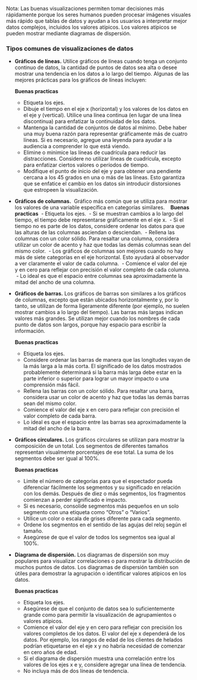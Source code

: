 
Nota: Las buenas visualizaciones permiten tomar decisiones más rápidamente porque los seres humanos pueden procesar imágenes visuales más rápido que tablas de datos y ayudan a los usuarios a interpretar mejor datos complejos, incluidos los valores atípicos. Los valores atípicos se pueden mostrar mediante diagramas de dispersión.


### Tipos comunes de visualizaciones de datos

* **Gráficos de líneas.** 
  Utilice gráficos de líneas cuando tenga un conjunto continuo de datos, la cantidad de puntos de datos sea alta o desee mostrar una tendencia en los datos a lo largo del tiempo.
  Algunas de las mejores prácticas para los gráficos de líneas incluyen:
  
  **Buenas practicas**
  - Etiqueta los ejes.
  - Dibuje el tiempo en el eje x (horizontal) y los valores de los datos en el eje y (vertical). Utilice una línea continua (en lugar de una línea discontinua) para enfatizar la continuidad de los datos.
  - Mantenga la cantidad de conjuntos de datos al mínimo. Debe haber una muy buena razón para representar gráficamente más de cuatro líneas. Si es necesario, agregue una leyenda para ayudar a la audiencia a comprender lo que está viendo.
  - Elimine o minimice las líneas de cuadrícula para reducir las distracciones. Considere no utilizar líneas de cuadrícula, excepto para enfatizar ciertos valores o períodos de tiempo.
  - Modifique el punto de inicio del eje y para obtener una pendiente cercana a los 45 grados en una o más de las líneas. Esto garantiza que se enfatice el cambio en los datos sin introducir distorsiones que estropeen la visualización.

*  **Gráficos de columnas.**
   Gráfico más común que se utiliza para mostrar los valores de una variable específica en categorías similares.
   
   **Buenas practicas**
   - Etiqueta los ejes.
   - Si se muestran cambios a lo largo del tiempo, el tiempo debe representarse gráficamente en el eje x.
   - Si el tiempo no es parte de los datos, considere ordenar los datos para que las alturas de las columnas asciendan o desciendan.
   - Rellena las columnas con un color sólido. Para resaltar una columna, considera utilizar un color de acento y haz que todas las demás columnas sean del mismo color.
   - Los gráficos de columnas son mejores cuando no hay más de siete categorías en el eje horizontal. Esto ayudará al observador a ver claramente el valor de cada columna.
   - Comience el valor del eje y en cero para reflejar con precisión el valor completo de cada columna.
   - Lo ideal es que el espacio entre columnas sea aproximadamente la mitad del ancho de una columna.
   
*  **Gráficos de barras.**
   Los gráficos de barras son similares a los gráficos de columnas, excepto que están ubicados horizontalmente y, por lo tanto, se utilizan de forma ligeramente diferente (por ejemplo, no suelen mostrar cambios a lo largo del tiempo). Las barras más largas indican valores más grandes. Se utilizan mejor cuando los nombres de cada punto de datos son largos, porque hay espacio para escribir la información.
   
   **Buenas practicas**
   - Etiqueta los ejes.
   - Considere ordenar las barras de manera que las longitudes vayan de la más larga a la más corta. El significado de los datos mostrados probablemente determinará si la barra más larga debe estar en la parte inferior o superior para lograr un mayor impacto o una comprensión más fácil.
   - Rellena las barras con un color sólido. Para resaltar una barra, considera usar un color de acento y haz que todas las demás barras sean del mismo color.
   - Comience el valor del eje x en cero para reflejar con precisión el valor completo de cada barra.
   - Lo ideal es que el espacio entre las barras sea aproximadamente la mitad del ancho de la barra.

*  **Gráficos circulares.**
   Los gráficos circulares se utilizan para mostrar la composición de un total. Los segmentos de diferentes tamaños representan visualmente porcentajes de ese total. La suma de los segmentos debe ser igual al 100%.
   
   **Buenas practicas**
   - Limite el número de categorías para que el espectador pueda diferenciar fácilmente los segmentos y su significado en relación con los demás. Después de diez o más segmentos, los fragmentos comienzan a perder significado e impacto.
   - Si es necesario, consolide segmentos más pequeños en un solo segmento con una etiqueta como “Otros” o “Varios”.
   - Utilice un color o escala de grises diferente para cada segmento.
   - Ordene los segmentos en el sentido de las agujas del reloj según el tamaño.
   - Asegúrese de que el valor de todos los segmentos sea igual al 100%.

*  **Diagrama de dispersión.**
   Los diagramas de dispersión son muy populares para visualizar correlaciones o para mostrar la distribución de muchos puntos de datos. Los diagramas de dispersión también son útiles para demostrar la agrupación o identificar valores atípicos en los datos.

   **Buenas practicas**
   - Etiqueta los ejes.
   - Asegúrese de que el conjunto de datos sea lo suficientemente grande como para permitir la visualización de agrupamientos o valores atípicos.
   - Comience el valor del eje y en cero para reflejar con precisión los valores completos de los datos. El valor del eje x dependerá de los datos. Por ejemplo, los rangos de edad de los clientes de helados podrían etiquetarse en el eje x y no habría necesidad de comenzar en cero años de edad.
   - Si el diagrama de dispersión muestra una correlación entre los valores de los ejes x e y, considere agregar una línea de tendencia.
   - No incluya más de dos líneas de tendencia.



